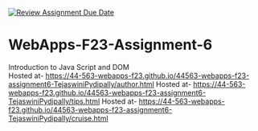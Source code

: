 [![Review Assignment Due Date](https://classroom.github.com/assets/deadline-readme-button-24ddc0f5d75046c5622901739e7c5dd533143b0c8e959d652212380cedb1ea36.svg)](https://classroom.github.com/a/b9NC0g7h)
# WebApps-F23-Assignment-6
Introduction to Java Script and DOM <br>
Hosted at- https://44-563-webapps-f23.github.io/44563-webapps-f23-assignment6-TejaswiniPydipally/author.html
Hosted at- https://44-563-webapps-f23.github.io/44563-webapps-f23-assignment6-TejaswiniPydipally/tips.html
Hosted at- https://44-563-webapps-f23.github.io/44563-webapps-f23-assignment6-TejaswiniPydipally/cruise.html 

